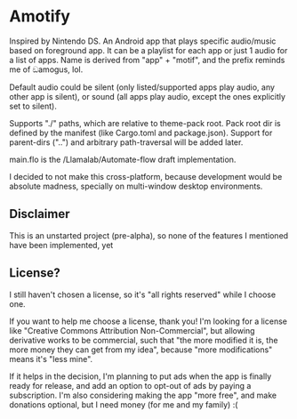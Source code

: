# Amotify

Inspired by Nintendo DS. An Android app that plays specific audio/music based on foreground app. It can be a playlist for each app or just 1 audio for a list of apps. Name is derived from "app" + "motif", and the prefix reminds me of ඞamogus, lol.

Default audio could be silent (only listed/supported apps play audio, any other app is silent), or sound (all apps play audio, except the ones explicitly set to silent).

Supports "./" paths, which are relative to theme-pack root. Pack root dir is defined by the manifest (like Cargo.toml and package.json). Support for parent-dirs ("..") and arbitrary path-traversal will be added later.

main.flo is the /Llamalab/Automate-flow draft implementation.

I decided to not make this cross-platform, because development would be absolute madness, specially on multi-window desktop environments.

## Disclaimer

This is an unstarted project (pre-alpha), so none of the features I mentioned have been implemented, yet

## License?

I still haven't chosen a license, so it's "all rights reserved" while I choose one.

If you want to help me choose a license, thank you! I'm looking for a license like "Creative Commons Attribution Non-Commercial", but allowing derivative works to be commercial, such that "the more modified it is, the more money they can get from my idea", because "more modifications" means it's "less mine".

If it helps in the decision, I'm planning to put ads when the app is finally ready for release, and add an option to opt-out of ads by paying a subscription. I'm also considering making the app "more free", and make donations optional, but I need money (for me and my family) :(
